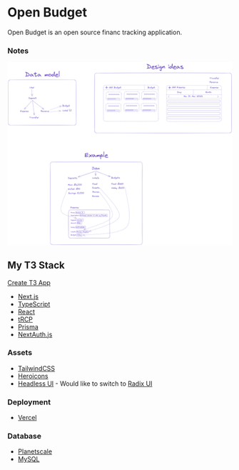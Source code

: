 # Open Budget

Open Budget is an open source financ tracking application.
<br>

### Notes
![Notes](./assets/Notes.png)

## My T3 Stack
[Create T3 App](https://create.t3.gg/)

* [Next.js](https://nextjs.org/)
* [TypeScript](https://www.typescriptlang.org/)
* [React](https://reactjs.org/)
* [tRCP](https://trpc.io/)
* [Prisma](https://www.prisma.io/)
* [NextAuth.js](https://next-auth.js.org/)

### Assets
* [TailwindCSS](https://tailwindcss.com/)
* [Heroicons](https://heroicons.com/)
* [Headless UI](https://headlessui.dev/) - Would like to switch to [Radix UI](https://www.radix-ui.com/)

### Deployment
* [Vercel](https://vercel.com/)

### Database
* [Planetscale](https://planetscale.com/)
* [MySQL](https://www.mysql.com/)
